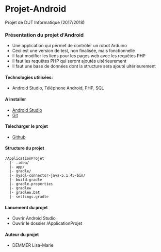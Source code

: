 # Projet-Android
Projet de DUT Informatique (2017/2018)
### Présentation du projet d'Android
* Une application qui permet de contrôler un robot Arduino
* Ceci est une version de test, non finalisée, mais fonctionnelle
* Il faut modifier les liens pour les pages web avec les requêtes PHP
* Il faut les requêtes PHP qui seront ajoutés ultérieurement
* Il faut une base de données dont la structure sera ajouté ultérieurement

#### Technologies utilisées:
* Android Studio, Téléphone Android, PHP, SQL

#### A installer
* [Android Studio](https://developer.android.com/studio/)
* [Git](https://git-scm.com/)

#### Telecharger le projet
* [Github](https://github.com/Haeliss/Projet-Android)

#### Structure du projet
```
/ApplicationProjet
  |- .idea/
  |- app/
  |- gradle/
  |- mysql-connector-java-5.1.45-bin/
  |- build.gradle
  |- gradle.properties
  |- gradlew
  |- gradlew.bat
  |- settings.gradle
```
#### Lancement du projet
* Ouvrir Android Studio
* Ouvrir le dossier /ApplicationProjet

#### Auteur du projet
* DEMMER Lisa-Marie
